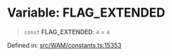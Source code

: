 # Variable: FLAG\_EXTENDED

> `const` **FLAG\_EXTENDED**: `4` = `4`

Defined in: [src/WAM/constants.ts:15353](https://github.com/Fokusdotid/Baileys/blob/49e815e65b8f4aea31725e09dcf4815734557e39/src/WAM/constants.ts#L15353)
